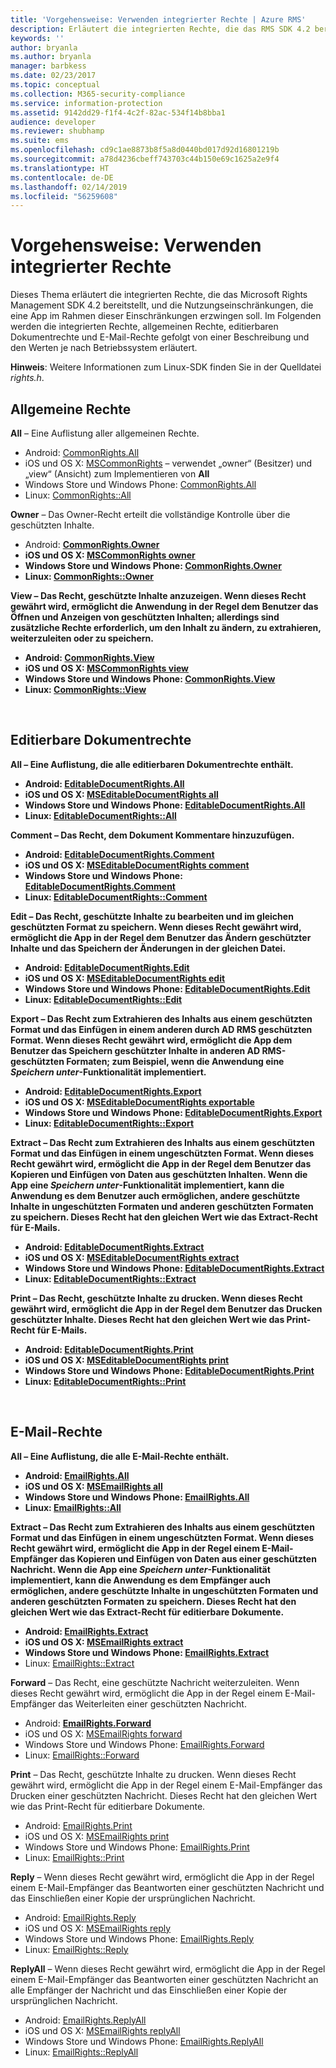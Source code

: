 ```yaml
---
title: 'Vorgehensweise: Verwenden integrierter Rechte | Azure RMS'
description: Erläutert die integrierten Rechte, die das RMS SDK 4.2 bereitstellt, und die Nutzungseinschränkungen, die eine App im Rahmen dieser Einschränkungen erzwingen soll.
keywords: ''
author: bryanla
ms.author: bryanla
manager: barbkess
ms.date: 02/23/2017
ms.topic: conceptual
ms.collection: M365-security-compliance
ms.service: information-protection
ms.assetid: 9142dd29-f1f4-4c2f-82ac-534f14b8bba1
audience: developer
ms.reviewer: shubhamp
ms.suite: ems
ms.openlocfilehash: cd9c1ae8873b8f5a8d0440bd017d92d16801219b
ms.sourcegitcommit: a78d4236cbeff743703c44b150e69c1625a2e9f4
ms.translationtype: HT
ms.contentlocale: de-DE
ms.lasthandoff: 02/14/2019
ms.locfileid: "56259608"
---
```

# <a name="how-to-use-built-in-rights"></a>Vorgehensweise: Verwenden integrierter Rechte

Dieses Thema erläutert die integrierten Rechte, die das Microsoft Rights Management SDK 4.2 bereitstellt, und die Nutzungseinschränkungen, die eine App im Rahmen dieser Einschränkungen erzwingen soll. Im Folgenden werden die integrierten Rechte, allgemeinen Rechte, editierbaren Dokumentrechte und E-Mail-Rechte gefolgt von einer Beschreibung und den Werten je nach Betriebssystem erläutert.

**Hinweis**: Weitere Informationen zum Linux-SDK finden Sie in der Quelldatei *rights.h*.

## <a name="common-rights"></a>Allgemeine Rechte

**All** – Eine Auflistung aller allgemeinen Rechte.
- Android: [CommonRights.All](https://msdn.microsoft.com/library/dn758258.aspx)
- iOS und OS X: [MSCommonRights](https://msdn.microsoft.com/library/dn758314.aspx) – verwendet „owner“ (Besitzer) und „view“ (Ansicht) zum Implementieren von **All**
- Windows Store und Windows Phone: [CommonRights.All</strong>](https://msdn.microsoft.com/library/microsoft.rightsmanagement.commonrights.all.aspx)
- Linux: [CommonRights::All](https://azuread.github.io/rms-sdk-for-cpp/classrmscore_1_1modernapi_1_1CommonRights.html)

**Owner** – Das Owner-Recht erteilt die vollständige Kontrolle über die geschützten Inhalte.
- Android: [<strong>CommonRights.Owner](https://msdn.microsoft.com/library/dn758258.aspx)
- iOS und OS X: [MSCommonRights owner](https://msdn.microsoft.com/library/dn758314.aspx)
- Windows Store und Windows Phone: [CommonRights.Owner](https://msdn.microsoft.com/library/microsoft.rightsmanagement.commonrights.owner.aspx)
- Linux: [CommonRights::Owner](https://azuread.github.io/rms-sdk-for-cpp/classrmscore_1_1modernapi_1_1CommonRights.html)

**View** – Das Recht, geschützte Inhalte anzuzeigen. Wenn dieses Recht gewährt wird, ermöglicht die Anwendung in der Regel dem Benutzer das Öffnen und Anzeigen von geschützten Inhalten; allerdings sind zusätzliche Rechte erforderlich, um den Inhalt zu ändern, zu extrahieren, weiterzuleiten oder zu speichern.

- Android: [CommonRights.View](https://msdn.microsoft.com/library/dn758258.aspx)
- iOS und OS X: [MSCommonRights view](https://msdn.microsoft.com/library/dn758314.aspx)
- Windows Store und Windows Phone: [CommonRights.View](https://msdn.microsoft.com/library/microsoft.rightsmanagement.commonrights.view.aspx)
- Linux: [CommonRights::View](https://azuread.github.io/rms-sdk-for-cpp/classrmscore_1_1modernapi_1_1CommonRights.html)</li>

 

## <a name="editable-document-rights"></a>Editierbare Dokumentrechte
**All** – Eine Auflistung, die alle editierbaren Dokumentrechte enthält.
- Android: [EditableDocumentRights.All](https://msdn.microsoft.com/library/dn758284.aspx)
- iOS und OS X: [MSEditableDocumentRights all](https://msdn.microsoft.com/library/dn758318.aspx)
- Windows Store und Windows Phone: [EditableDocumentRights.All](https://msdn.microsoft.com/library/microsoft.rightsmanagement.editabledocumentrights.all.aspx)
- Linux: [EditableDocumentRights::All](https://azuread.github.io/rms-sdk-for-cpp/classrmscore_1_1modernapi_1_1EditableDocumentRights.html)

**Comment** – Das Recht, dem Dokument Kommentare hinzuzufügen.
- Android: [EditableDocumentRights.Comment](https://msdn.microsoft.com/library/dn758284.aspx)
- iOS und OS X: [MSEditableDocumentRights comment](https://msdn.microsoft.com/library/dn758318.aspx)
- Windows Store und Windows Phone: [EditableDocumentRights.Comment](https://msdn.microsoft.com/library/microsoft.rightsmanagement.editabledocumentrights.comment.aspx)
- Linux: [EditableDocumentRights::Comment](https://azuread.github.io/rms-sdk-for-cpp/classrmscore_1_1modernapi_1_1EditableDocumentRights.html)

**Edit** – Das Recht, geschützte Inhalte zu bearbeiten und im gleichen geschützten Format zu speichern. Wenn dieses Recht gewährt wird, ermöglicht die App in der Regel dem Benutzer das Ändern geschützter Inhalte und das Speichern der Änderungen in der gleichen Datei.
- Android: [EditableDocumentRights.Edit](https://msdn.microsoft.com/library/dn758284.aspx)
- iOS und OS X: [MSEditableDocumentRights edit](https://msdn.microsoft.com/library/dn758318.aspx)
- Windows Store und Windows Phone: [EditableDocumentRights.Edit](https://msdn.microsoft.com/library/microsoft.rightsmanagement.editabledocumentrights.edit.aspx)
- Linux: [EditableDocumentRights::Edit](https://azuread.github.io/rms-sdk-for-cpp/classrmscore_1_1modernapi_1_1EditableDocumentRights.html)

**Export** – Das Recht zum Extrahieren des Inhalts aus einem geschützten Format und das Einfügen in einem anderen durch AD RMS geschützten Format. Wenn dieses Recht gewährt wird, ermöglicht die App dem Benutzer das Speichern geschützter Inhalte in anderen AD RMS-geschützten Formaten; zum Beispiel, wenn die Anwendung eine *Speichern unter*-Funktionalität implementiert.

- Android: [EditableDocumentRights.Export](https://msdn.microsoft.com/library/dn758284.aspx)
- iOS und OS X: [MSEditableDocumentRights exportable](https://msdn.microsoft.com/library/dn758318.aspx)
- Windows Store und Windows Phone: [EditableDocumentRights.Export](https://msdn.microsoft.com/library/microsoft.rightsmanagement.editabledocumentrights.export.aspx)
- Linux: [EditableDocumentRights::Export](https://azuread.github.io/rms-sdk-for-cpp/classrmscore_1_1modernapi_1_1EditableDocumentRights.html)

**Extract** – Das Recht zum Extrahieren des Inhalts aus einem geschützten Format und das Einfügen in einem ungeschützten Format. Wenn dieses Recht gewährt wird, ermöglicht die App in der Regel dem Benutzer das Kopieren und Einfügen von Daten aus geschützten Inhalten. Wenn die App eine <em>Speichern unter</em>-Funktionalität implementiert, kann die Anwendung es dem Benutzer auch ermöglichen, andere geschützte Inhalte in ungeschützten Formaten und anderen geschützten Formaten zu speichern. Dieses Recht hat den gleichen Wert wie das Extract-Recht für E-Mails.

- Android: [EditableDocumentRights.Extract](https://msdn.microsoft.com/library/dn758284.aspx)
- iOS und OS X: [MSEditableDocumentRights extract](https://msdn.microsoft.com/library/dn758318.aspx)
- Windows Store und Windows Phone: [EditableDocumentRights.Extract](https://msdn.microsoft.com/library/microsoft.rightsmanagement.editabledocumentrights.extract.aspx)
- Linux: [EditableDocumentRights::Extract](https://azuread.github.io/rms-sdk-for-cpp/classrmscore_1_1modernapi_1_1EditableDocumentRights.html)

**Print** – Das Recht, geschützte Inhalte zu drucken. Wenn dieses Recht gewährt wird, ermöglicht die App in der Regel dem Benutzer das Drucken geschützter Inhalte. Dieses Recht hat den gleichen Wert wie das Print-Recht für E-Mails.

- Android: [EditableDocumentRights.Print](https://msdn.microsoft.com/library/dn758284.aspx)
- iOS und OS X: [MSEditableDocumentRights print](https://msdn.microsoft.com/library/dn758318.aspx)
- Windows Store und Windows Phone: [EditableDocumentRights.Print](https://msdn.microsoft.com/library/microsoft.rightsmanagement.editabledocumentrights.print.aspx)
- Linux: [EditableDocumentRights::Print](https://azuread.github.io/rms-sdk-for-cpp/classrmscore_1_1modernapi_1_1EditableDocumentRights.html)

 

## <a name="email-rights"></a>E-Mail-Rechte

**All** – Eine Auflistung, die alle E-Mail-Rechte enthält.
- Android: [EmailRights.All](https://msdn.microsoft.com/library/dn758285.aspx)
- iOS und OS X: [MSEmailRights all](https://msdn.microsoft.com/library/dn758319.aspx)
- Windows Store und Windows Phone: [EmailRights.All](https://msdn.microsoft.com/library/microsoft.rightsmanagement.emailrights.all.aspx)
- Linux: [EmailRights::All](https://azuread.github.io/rms-sdk-for-cpp/classrmscore_1_1modernapi_1_1EmailRights.html)

**Extract** – Das Recht zum Extrahieren des Inhalts aus einem geschützten Format und das Einfügen in einem ungeschützten Format. Wenn dieses Recht gewährt wird, ermöglicht die App in der Regel einem E-Mail-Empfänger das Kopieren und Einfügen von Daten aus einer geschützten Nachricht. Wenn die App eine <em>Speichern unter</em>-Funktionalität implementiert, kann die Anwendung es dem Empfänger auch ermöglichen, andere geschützte Inhalte in ungeschützten Formaten und anderen geschützten Formaten zu speichern. Dieses Recht hat den gleichen Wert wie das Extract-Recht für editierbare Dokumente.

- Android: [EmailRights.Extract](https://msdn.microsoft.com/library/dn758285.aspx)
- iOS und OS X: [MSEmailRights extract](https://msdn.microsoft.com/library/dn758319.aspx)
- Windows Store und Windows Phone: [EmailRights.Extract</strong>](https://msdn.microsoft.com/library/microsoft.rightsmanagement.emailrights.extract.aspx)
- Linux: [EmailRights::Extract](https://azuread.github.io/rms-sdk-for-cpp/classrmscore_1_1modernapi_1_1EmailRights.html)

**Forward** – Das Recht, eine geschützte Nachricht weiterzuleiten. Wenn dieses Recht gewährt wird, ermöglicht die App in der Regel einem E-Mail-Empfänger das Weiterleiten einer geschützten Nachricht.
- Android: [<strong>EmailRights.Forward</strong>](https://msdn.microsoft.com/library/dn758285.aspx)
- iOS und OS X: [MSEmailRights forward](https://msdn.microsoft.com/library/dn758319.aspx)
- Windows Store und Windows Phone: [EmailRights.Forward](https://msdn.microsoft.com/library/microsoft.rightsmanagement.emailrights.forward.aspx)
- Linux: [EmailRights::Forward](https://azuread.github.io/rms-sdk-for-cpp/classrmscore_1_1modernapi_1_1EmailRights.html)

**Print** – Das Recht, geschützte Inhalte zu drucken. Wenn dieses Recht gewährt wird, ermöglicht die App in der Regel einem E-Mail-Empfänger das Drucken einer geschützten Nachricht. Dieses Recht hat den gleichen Wert wie das Print-Recht für editierbare Dokumente.

- Android: [EmailRights.Print](https://msdn.microsoft.com/library/dn758285.aspx)
- iOS und OS X: [MSEmailRights print](https://msdn.microsoft.com/library/dn758319.aspx)
- Windows Store und Windows Phone: [EmailRights.Print](https://msdn.microsoft.com/library/microsoft.rightsmanagement.emailrights.print.aspx)
- Linux: [EmailRights::Print](https://azuread.github.io/rms-sdk-for-cpp/classrmscore_1_1modernapi_1_1EmailRights.html)

**Reply** – Wenn dieses Recht gewährt wird, ermöglicht die App in der Regel einem E-Mail-Empfänger das Beantworten einer geschützten Nachricht und das Einschließen einer Kopie der ursprünglichen Nachricht.

- Android: [EmailRights.Reply](https://msdn.microsoft.com/library/dn758285.aspx)
- iOS und OS X: [MSEmailRights reply](https://msdn.microsoft.com/library/dn758319.aspx)
- Windows Store und Windows Phone: [EmailRights.Reply](https://msdn.microsoft.com/library/microsoft.rightsmanagement.emailrights.reply.aspx)
- Linux: [EmailRights::Reply](https://azuread.github.io/rms-sdk-for-cpp/classrmscore_1_1modernapi_1_1EmailRights.html)

**ReplyAll** – Wenn dieses Recht gewährt wird, ermöglicht die App in der Regel einem E-Mail-Empfänger das Beantworten einer geschützten Nachricht an alle Empfänger der Nachricht und das Einschließen einer Kopie der ursprünglichen Nachricht.

- Android: [EmailRights.ReplyAll</strong>](https://msdn.microsoft.com/library/dn758285.aspx)
- iOS und OS X: [MSEmailRights replyAll](https://msdn.microsoft.com/library/dn758319.aspx)
- Windows Store und Windows Phone: [EmailRights.ReplyAll](https://msdn.microsoft.com/library/microsoft.rightsmanagement.emailrights.replyall.aspx)
- Linux: [EmailRights::ReplyAll](https://azuread.github.io/rms-sdk-for-cpp/classrmscore_1_1modernapi_1_1EmailRights.html)
